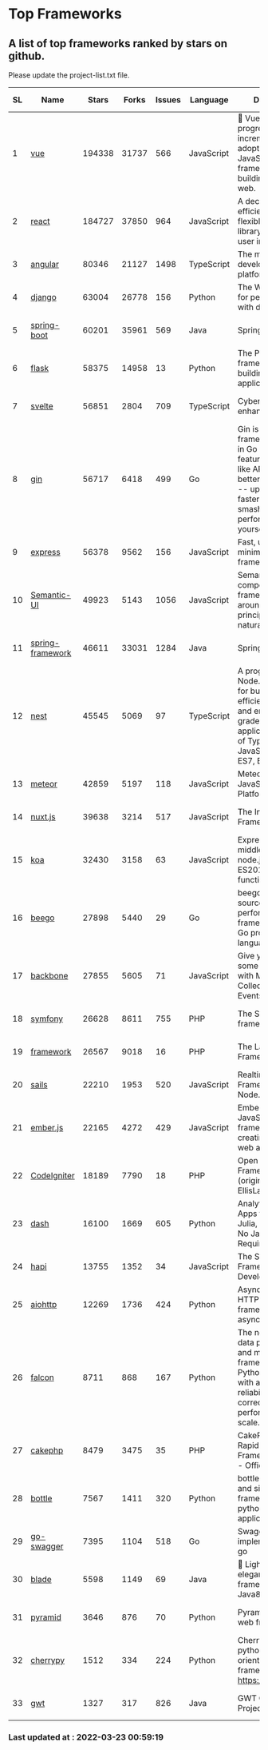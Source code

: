 # Top Frameworks
## A list of top frameworks ranked by stars on github.  
Please update the project-list.txt file.

| SL| Name  | Stars| Forks| Issues | Language | Description | Last Commit |
| --| ------| -----| ---- | ------ | -------- | ----------- | ----------- |
| 1 | [vue](https://github.com/vuejs/vue) | 194338 | 31737 | 566 | JavaScript | 🖖 Vue.js is a progressive, incrementally-adoptable JavaScript framework for building UI on the web. | 2022-02-22 18:38:12 |
| 2 | [react](https://github.com/facebook/react) | 184727 | 37850 | 964 | JavaScript | A declarative, efficient, and flexible JavaScript library for building user interfaces. | 2022-03-22 01:36:45 |
| 3 | [angular](https://github.com/angular/angular) | 80346 | 21127 | 1498 | TypeScript | The modern web developer’s platform | 2022-03-22 18:11:54 |
| 4 | [django](https://github.com/django/django) | 63004 | 26778 | 156 | Python | The Web framework for perfectionists with deadlines. | 2022-03-22 11:37:38 |
| 5 | [spring-boot](https://github.com/spring-projects/spring-boot) | 60201 | 35961 | 569 | Java | Spring Boot | 2022-03-22 20:34:40 |
| 6 | [flask](https://github.com/pallets/flask) | 58375 | 14958 | 13 | Python | The Python micro framework for building web applications. | 2022-03-22 13:46:52 |
| 7 | [svelte](https://github.com/sveltejs/svelte) | 56851 | 2804 | 709 | TypeScript | Cybernetically enhanced web apps | 2022-03-21 17:33:14 |
| 8 | [gin](https://github.com/gin-gonic/gin) | 56717 | 6418 | 499 | Go | Gin is a HTTP web framework written in Go (Golang). It features a Martini-like API with much better performance -- up to 40 times faster. If you need smashing performance, get yourself some Gin. | 2022-03-21 09:38:11 |
| 9 | [express](https://github.com/expressjs/express) | 56378 | 9562 | 156 | JavaScript | Fast, unopinionated, minimalist web framework for node. | 2022-03-21 02:59:20 |
| 10 | [Semantic-UI](https://github.com/Semantic-Org/Semantic-UI) | 49923 | 5143 | 1056 | JavaScript | Semantic is a UI component framework based around useful principles from natural language. | 2018-10-21 20:59:02 |
| 11 | [spring-framework](https://github.com/spring-projects/spring-framework) | 46611 | 33031 | 1284 | Java | Spring Framework | 2022-03-22 19:01:24 |
| 12 | [nest](https://github.com/nestjs/nest) | 45545 | 5069 | 97 | TypeScript | A progressive Node.js framework for building efficient, scalable, and enterprise-grade server-side applications on top of TypeScript & JavaScript (ES6, ES7, ES8) 🚀 | 2022-03-21 14:48:00 |
| 13 | [meteor](https://github.com/meteor/meteor) | 42859 | 5197 | 118 | JavaScript | Meteor, the JavaScript App Platform | 2022-03-07 12:36:21 |
| 14 | [nuxt.js](https://github.com/nuxt/nuxt.js) | 39638 | 3214 | 517 | JavaScript | The Intuitive Vue(2) Framework | 2021-12-17 13:20:07 |
| 15 | [koa](https://github.com/koajs/koa) | 32430 | 3158 | 63 | JavaScript | Expressive middleware for node.js using ES2017 async functions | 2022-03-21 16:10:20 |
| 16 | [beego](https://github.com/beego/beego) | 27898 | 5440 | 29 | Go | beego is an open-source, high-performance web framework for the Go programming language. | 2022-03-05 10:05:33 |
| 17 | [backbone](https://github.com/jashkenas/backbone) | 27855 | 5605 | 71 | JavaScript | Give your JS App some Backbone with Models, Views, Collections, and Events | 2022-02-26 00:31:21 |
| 18 | [symfony](https://github.com/symfony/symfony) | 26628 | 8611 | 755 | PHP | The Symfony PHP framework | 2022-03-22 21:29:29 |
| 19 | [framework](https://github.com/laravel/framework) | 26567 | 9018 | 16 | PHP | The Laravel Framework. | 2022-03-22 16:44:51 |
| 20 | [sails](https://github.com/balderdashy/sails) | 22210 | 1953 | 520 | JavaScript | Realtime MVC Framework for Node.js | 2022-03-19 01:23:36 |
| 21 | [ember.js](https://github.com/emberjs/ember.js) | 22165 | 4272 | 429 | JavaScript | Ember.js - A JavaScript framework for creating ambitious web applications | 2022-03-21 17:54:59 |
| 22 | [CodeIgniter](https://github.com/bcit-ci/CodeIgniter) | 18189 | 7790 | 18 | PHP | Open Source PHP Framework (originally from EllisLab) | 2022-03-03 13:29:55 |
| 23 | [dash](https://github.com/plotly/dash) | 16100 | 1669 | 605 | Python | Analytical Web Apps for Python, R, Julia, and Jupyter. No JavaScript Required. | 2022-03-22 16:17:39 |
| 24 | [hapi](https://github.com/hapijs/hapi) | 13755 | 1352 | 34 | JavaScript | The Simple, Secure Framework Developers Trust | 2022-03-02 14:32:29 |
| 25 | [aiohttp](https://github.com/aio-libs/aiohttp) | 12269 | 1736 | 424 | Python | Asynchronous HTTP client/server framework for asyncio and Python | 2022-03-12 14:41:56 |
| 26 | [falcon](https://github.com/falconry/falcon) | 8711 | 868 | 167 | Python | The no-nonsense data plane REST API and microservices framework for Python developers, with a focus on reliability, correctness, and performance at scale. | 2022-03-15 17:02:24 |
| 27 | [cakephp](https://github.com/cakephp/cakephp) | 8479 | 3475 | 35 | PHP | CakePHP: The Rapid Development Framework for PHP - Official Repository | 2022-03-22 14:17:50 |
| 28 | [bottle](https://github.com/bottlepy/bottle) | 7567 | 1411 | 320 | Python | bottle.py is a fast and simple micro-framework for python web-applications. | 2022-03-01 21:05:57 |
| 29 | [go-swagger](https://github.com/go-swagger/go-swagger) | 7395 | 1104 | 518 | Go | Swagger 2.0 implementation for go | 2022-03-22 01:10:59 |
| 30 | [blade](https://github.com/lets-blade/blade) | 5598 | 1149 | 69 | Java | :rocket: Lightning fast and elegant mvc framework for Java8 | 2020-03-22 13:39:23 |
| 31 | [pyramid](https://github.com/Pylons/pyramid) | 3646 | 876 | 70 | Python | Pyramid - A Python web framework | 2022-03-13 22:49:13 |
| 32 | [cherrypy](https://github.com/cherrypy/cherrypy) | 1512 | 334 | 224 | Python | CherryPy is a pythonic, object-oriented HTTP framework.      https://cherrypy.dev | 2022-03-13 22:31:07 |
| 33 | [gwt](https://github.com/gwtproject/gwt) | 1327 | 317 | 826 | Java | GWT Open Source Project | 2022-02-10 23:35:12 |

### Last updated at : 2022-03-23 00:59:19
